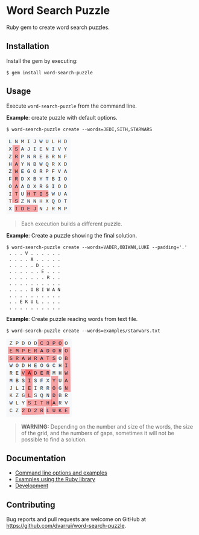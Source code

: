 # Word Search Puzzle

Ruby gem to create word search puzzles.

## Installation

Install the gem by executing:

    $ gem install word-search-puzzle

## Usage

Execute `word-search-puzzle` from the command line.

**Example**: create puzzle with default options.

```
$ word-search-puzzle create --words=JEDI,SITH,STARWARS
```
![](docs/images/puzzle-01.png)

> Each execution builds a different puzzle.

**Example**: Create a puzzle showing the final solution. 
```
$ word-search-puzzle create --words=VADER,OBIWAN,LUKE --padding='.'
 . . . V . . . . . .
 . . . . A . . . . .
 . . . . . D . . . .
 . . . . . . E . . .
 . . . . . . . R . .
 . . . . . . . . . .
 . . . . O B I W A N
 . . . . . . . . . .
 . . E K U L . . . .
 . . . . . . . . . .
```

**Example**: Create puzzle reading words from text file.
```
$ word-search-puzzle create --words=examples/starwars.txt                   
```
![](docs/images/puzzle-03.png)

> **WARNING:**
> Depending on the number and size of the words, the size of the grid, and the numbers of gaps, sometimes it will not be possible to find a solution.

## Documentation

* [Command line options and examples](docs/options.md)
* [Examples using the Ruby library](examples/)
* [Development](docs/development.md)

## Contributing

Bug reports and pull requests are welcome on GitHub at https://github.com/dvarrui/word-search-puzzle.

